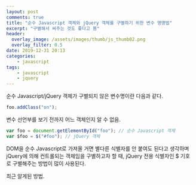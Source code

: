 ```yaml
---
layout: post
comments: true
title: "순수 Javascript 객체와 jQuery 객체를 구별하기 위한 변수 명명법"
excerpt: "구별해서 써주는 것도 좋다고 봄"
header:
  overlay_image: /assets/images/thumb/js_thumb02.png
  overlay_filter: 0.5
date: 2019-12-31 20:13
categories:
    - javascript
tags:
    - javascript
    - jquery
---
```

순수 Javascript/jQuery 객체가 구별되지 않은 변수명이란 다음과 같다.

```javascript
foo.addClass("on");
```
변수 선언부를 보기 전까지 어느 객체인지 알 수 없음.

```javascript
var foo = document.getElementById("foo"); // 순수 Javascript 객체
var $foo = $("#foo"); // jQuery 객체
```
DOM을 순수 Javascript로 가져올 거면 별다른 식별자를 안 붙여도 된다고 생각하며 jQuery에 의해 컨트롤되는 객체임을 구별하고자 할 때, jQuery 전용 식별자인 $ 기호로 구별해주는 방법이 많이 사용된다.

최근 알게된 방법.